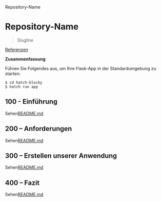 Repository-Name

# Repository-Name

> Slugline

[Referenzen](./REFERENCES.md)

**Zusammenfassung**

Führen Sie Folgendes aus, um Ihre Flask-App in der Standardumgebung zu starten:

    $ cd hatch-blocky
    $ hatch run app

## 100 - Einführung

Sehen[README.md](./100/README.md)

## 200 – Anforderungen

Sehen[README.md](./200/README.md)

## 300 – Erstellen unserer Anwendung

Sehen[README.md](./300/README.md)

## 400 – Fazit

Sehen[README.md](./400/README.md)
